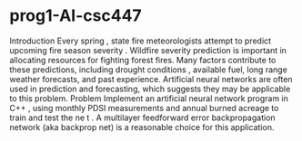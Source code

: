 # prog1-AI-csc447
Introduction Every spring ,  state  fire meteorologists attempt to predict  upcoming  fire season severity . Wildfire  severity  prediction  is  important  in  allocating  resources  for  fighting  forest  fires.  Many  factors  contribute to these predictions, including  drought conditions , available fuel, long  range weather  forecasts,  and  past  experience.  Artificial  neural  networks  are  often  used  in  prediction  and  forecasting, which suggests they may be applicable to this problem. Problem Implement an artificial neural network program in C++ , using monthly PDSI measurements and  annual  burned acreage to train and test the ne t .  A multilayer feedforward error backpropagation  network (aka backprop net) is a reasonable choice for this application.
